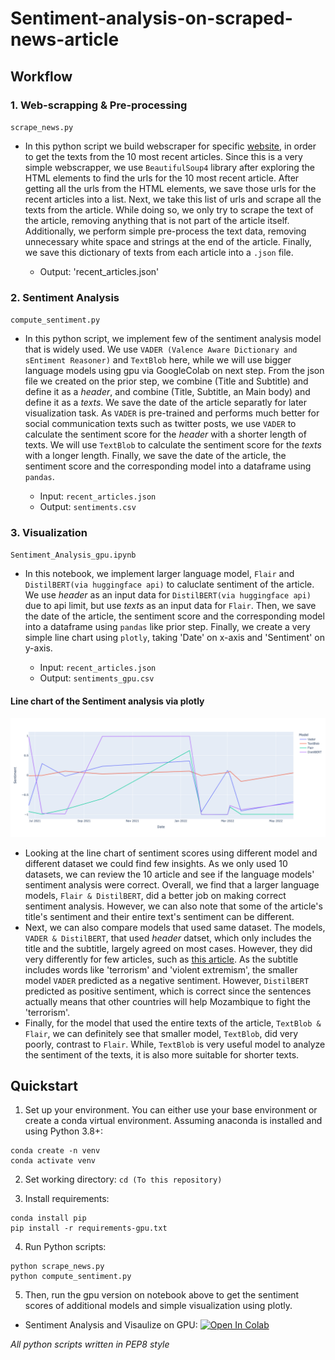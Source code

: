 # Sentiment-analysis-on-scraped-news-article

## Workflow

### 1. Web-scrapping & Pre-processing

`scrape_news.py`

- In this python script we build webscraper for specific [website](https://www.aljazeera.com/where/mozambique/), in order to get the texts from the 10 most recent articles. Since this is a very simple webscrapper, we use `BeautifulSoup4` library after exploring the HTML elements to find the urls for the 10 most recent article. After getting all the urls from the HTML elements, we save those urls for the recent articles into a list. Next, we take this list of urls and scrape all the texts from the article. While doing so, we only try to scrape the text of the article, removing anything that is not part of the article itself. Additionally, we perform simple pre-process the text data, removing unnecessary white space and strings at the end of the article. Finally, we save this dictionary of texts from each article into a `.json` file.

  - Output: 'recent_articles.json'

### 2. Sentiment Analysis

`compute_sentiment.py`

- In this python script, we implement few of the sentiment analysis model that is widely used. We use `VADER (Valence Aware Dictionary and sEntiment Reasoner)` and `TextBlob` here, while we will use bigger language models using gpu via GoogleColab on next step. From the json file we created on the prior step, we combine (Title and Subtitle) and define it as a *header*, and combine (Title, Subtitle, an Main body) and define it as a *texts*. We save the date of the article separatly for later visualization task. As `VADER` is pre-trained and performs much better for social communication texts such as twitter posts, we use `VADER` to calculate the sentiment score for the *header* with a shorter length of texts. We will use `TextBlob` to calculate the sentiment score for the *texts* with a longer length. Finally, we save the date of the article, the sentiment score and the corresponding model into a dataframe using `pandas`.

  - Input: `recent_articles.json`
  - Output: `sentiments.csv`

### 3. Visualization

`Sentiment_Analysis_gpu.ipynb`

- In this notebook, we implement larger language model, `Flair` and `DistilBERT(via huggingface api)` to caluclate sentiment of the article. We use *header* as an input data for `DistilBERT(via huggingface api)` due to api limit, but use *texts* as an input data for `Flair`. Then, we save the date of the article, the sentiment score and the corresponding model into a dataframe using `pandas` like prior step. Finally, we create a very simple line chart using `plotly`, taking 'Date' on x-axis and 'Sentiment' on y-axis.  
  
  - Input: `recent_articles.json`
  - Output: `sentiments_gpu.csv`

#### Line chart of the Sentiment analysis via plotly
![alt text](https://github.com/alexdseo/Sentiment-analysis-on-scraped-news-article/blob/master/simple_plotly.png)

- Looking at the line chart of sentiment scores using different model and different dataset we could find few insights. As we only used 10 datasets, we can review the 10 article and see if the language models' sentiment analysis were correct. Overall, we find that a larger language models, `Flair & DistilBERT`, did a better job on making correct sentiment analysis. However, we can also note that some of the article's title's sentiment and their entire text's sentiment can be different. 
- Next, we can also compare models that used same dataset. The models, `VADER & DistilBERT`, that used *header* datset, which only includes the title and the subtitle, largely agreed on most cases. However, they did very differently for few articles, such as [this article](https://www.aljazeera.com/news/2021/6/23/southern-african-nations-agree-to-deploy-forces-to-mozambique). As the subtitle includes words like 'terrorism' and 'violent extremism', the smaller model `VADER` predicted as a negative sentiment. However, `DistilBERT` predicted as positive sentiment, which is correct since the sentences actually means that other countries will help Mozambique to fight the 'terrorism'.
- Finally, for the model that used the entire texts of the article, `TextBlob & Flair`, we can definitely see that smaller model, `TextBlob`, did very poorly, contrast to `Flair`. While, `TextBlob` is very useful model to analyze the sentiment of the texts, it is also more suitable for shorter texts.

## Quickstart

1. Set up your environment. You can either use your base environment or create a conda virtual environment. Assuming anaconda is installed and using Python 3.8+:


```
conda create -n venv
conda activate venv
```

2. Set working directory:
`cd (To this repository)`

3. Install requirements:
```
conda install pip
pip install -r requirements-gpu.txt
```

4. Run Python scripts:
```
python scrape_news.py
python compute_sentiment.py
```

5. Then, run the gpu version on notebook above to get the sentiment scores of additional models and simple visualization using plotly.

- Sentiment Analysis and Visaulize on GPU: [![Open In Colab](https://colab.research.google.com/assets/colab-badge.svg)](https://colab.research.google.com/github/alexdseo/Sentiment-analysis-on-scraped-news-article/blob/master/Sentiment_Analysis_gpu.ipynb)

*All python scripts written in PEP8 style*
